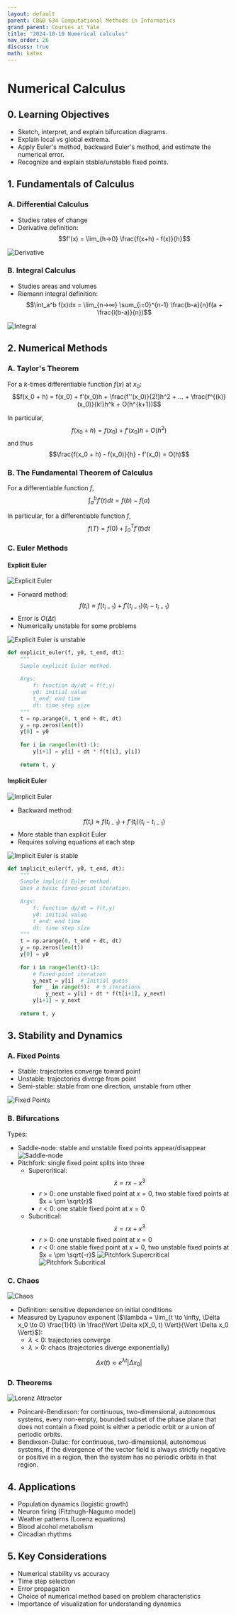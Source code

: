 ```yaml
---
layout: default
parent: CB&B 634 Computational Methods in Informatics
grand_parent: Courses at Yale
title: "2024-10-10 Numerical calculus"
nav_order: 26
discuss: true
math: katex
---
```


# Numerical Calculus
## 0. Learning Objectives
- Sketch, interpret, and explain bifurcation diagrams.
- Explain local vs global extrema.
- Apply Euler's method, backward Euler's method, and estimate the numerical error.
- Recognize and explain stable/unstable fixed points.

## 1. Fundamentals of Calculus

### A. Differential Calculus
- Studies rates of change
- Derivative definition: 
$$f'(x) = \lim_{h→0} \frac{f(x+h) - f(x)}{h}$$

![Derivative](image.png)

### B. Integral Calculus
- Studies areas and volumes
- Riemann integral definition:
$$\int_a^b f(x)dx = \lim_{n→∞} \sum_{i=0}^{n-1} \frac{b-a}{n}f(a + \frac{i(b-a)}{n})$$

![Integral](image-1.png)

## 2. Numerical Methods

### A. Taylor's Theorem
For a $k$-times differentiable function $f(x)$ at $x_0$:
$$f(x_0 + h) = f(x_0) + f'(x_0)h + \frac{f''(x_0)}{2!}h^2 + ... + \frac{f^{(k)}(x_0)}{k!}h^k + O(h^{k+1})$$

In particular,
$$f(x_0 + h) = f(x_0) + f'(x_0)h + O(h^2)$$
and thus
$$\frac{f(x_0 + h) - f(x_0)}{h} - f'(x_0) = O(h)$$

### B. The Fundamental Theorem of Calculus
For a differentiable function $f$,
$$\int_a^b f'(t)dt = f(b) - f(a)$$

In particular, for a differentiable function $f$,
$$f(T) = f(0) + \int_0^T f'(t)dt$$

### C. Euler Methods

#### Explicit Euler
![Explicit Euler](image-2.png)

- Forward method: $$f(t_i) ≈ f(t_{i-1}) + f'(t_{i-1})(t_i - t_{i-1})$$
- Error is $O(\Delta t)$
- Numerically unstable for some problems

![Explicit Euler is unstable](image-3.png)

```python
def explicit_euler(f, y0, t_end, dt):
    """
    Simple explicit Euler method.
    
    Args:
        f: function dy/dt = f(t,y)
        y0: initial value
        t_end: end time
        dt: time step size
    """
    t = np.arange(0, t_end + dt, dt)
    y = np.zeros(len(t))
    y[0] = y0
    
    for i in range(len(t)-1):
        y[i+1] = y[i] + dt * f(t[i], y[i])
    
    return t, y
```

#### Implicit Euler
![Implicit Euler](image-4.png)

- Backward method: $$f(t_i) ≈ f(t_{i-1}) + f'(t_i)(t_i - t_{i-1})$$
- More stable than explicit Euler
- Requires solving equations at each step

![Implicit Euler is stable](image-5.png)

```python
def implicit_euler(f, y0, t_end, dt):
    """
    Simple implicit Euler method.
    Uses a basic fixed-point iteration.
    
    Args:
        f: function dy/dt = f(t,y)
        y0: initial value
        t_end: end time
        dt: time step size
    """
    t = np.arange(0, t_end + dt, dt)
    y = np.zeros(len(t))
    y[0] = y0
    
    for i in range(len(t)-1):
        # Fixed-point iteration
        y_next = y[i]  # Initial guess
        for _ in range(5):  # 5 iterations
            y_next = y[i] + dt * f(t[i+1], y_next)
        y[i+1] = y_next
    
    return t, y
```

## 3. Stability and Dynamics

### A. Fixed Points
- Stable: trajectories converge toward point
- Unstable: trajectories diverge from point
- Semi-stable: stable from one direction, unstable from other

![Fixed Points](image-6.png)

### B. Bifurcations
Types:
- Saddle-node: stable and unstable fixed points appear/disappear
![Saddle-node](image-8.png)
- Pitchfork: single fixed point splits into three
  - Supercritical: $$\dot{x} = rx - x^3$$
    - $r > 0$: one unstable fixed point at $x = 0$, two stable fixed points at $x = \pm \sqrt{r}$
    - $r < 0$: one stable fixed point at $x = 0$
  - Subcritical: $$\dot{x} = rx + x^3$$
    - $r > 0$: one unstable fixed point at $x = 0$
    - $r < 0$: one stable fixed point at $x = 0$, two unstable fixed points at $x = \pm \sqrt{-r}$
![Pitchfork Supercritical](image-9.png)
![Pitchfork Subcritical](image-10.png)

### C. Chaos
![Chaos](image-12.png)
- Definition: sensitive dependence on initial conditions
- Measured by Lyapunov exponent ($\lambda = \lim_{t \to \infty, \Delta x_0 \to 0} \frac{1}{t} \ln \frac{\Vert \Delta x(X_0, t) \Vert}{\Vert \Delta x_0 \Vert}$):
  - $\lambda < 0$: trajectories converge
  - $\lambda > 0$: chaos (trajectories diverge exponentially)

$$\Delta x(t) ≈ e^{\lambda t}|\Delta x_0|$$

### D. Theorems
![Lorenz Attractor](image-11.png)
- Poincaré-Bendixson: for continuous, two-dimensional, autonomous systems, every non-empty, bounded subset of the phase plane that does not contain a fixed point is either a periodic orbit or a union of periodic orbits.
- Bendixson-Dulac: for continuous, two-dimensional, autonomous systems, if the divergence of the vector field is always strictly negative or positive in a region, then the system has no periodic orbits in that region.

## 4. Applications

- Population dynamics (logistic growth)
- Neuron firing (Fitzhugh-Nagumo model)
- Weather patterns (Lorenz equations)
- Blood alcohol metabolism
- Circadian rhythms

## 5. Key Considerations

- Numerical stability vs accuracy
- Time step selection
- Error propagation
- Choice of numerical method based on problem characteristics
- Importance of visualization for understanding dynamics